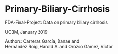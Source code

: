 # Primary-Biliary-Cirrhosis

FDA-Final-Project: Data on primary biliary cirrhosis

UC3M, January 2019

Authors: Carreras García, Danae and  
          Hernández Roig, Harold A. and 
          Orozco Gámez, Víctor 
